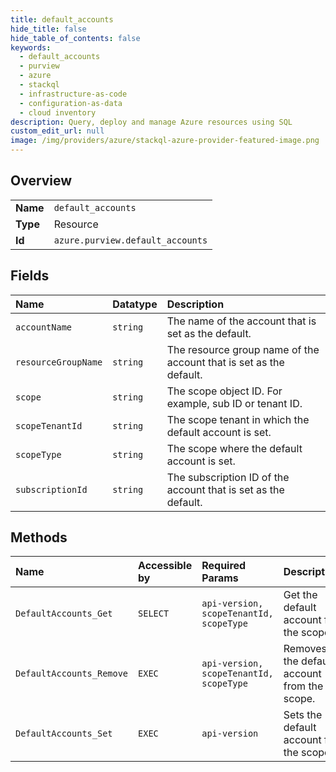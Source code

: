 ```yaml
---
title: default_accounts
hide_title: false
hide_table_of_contents: false
keywords:
  - default_accounts
  - purview
  - azure    
  - stackql
  - infrastructure-as-code
  - configuration-as-data
  - cloud inventory
description: Query, deploy and manage Azure resources using SQL
custom_edit_url: null
image: /img/providers/azure/stackql-azure-provider-featured-image.png
---
```

  
    

## Overview
<table><tbody>
<tr><td><b>Name</b></td><td><code>default_accounts</code></td></tr>
<tr><td><b>Type</b></td><td>Resource</td></tr>
<tr><td><b>Id</b></td><td><code>azure.purview.default_accounts</code></td></tr>
</tbody></table>

## Fields
| Name | Datatype | Description |
|:-----|:---------|:------------|
| `accountName` | `string` | The name of the account that is set as the default. |
| `resourceGroupName` | `string` | The resource group name of the account that is set as the default. |
| `scope` | `string` | The scope object ID. For example, sub ID or tenant ID. |
| `scopeTenantId` | `string` | The scope tenant in which the default account is set. |
| `scopeType` | `string` | The scope where the default account is set. |
| `subscriptionId` | `string` | The subscription ID of the account that is set as the default. |
## Methods
| Name | Accessible by | Required Params | Description |
|:-----|:--------------|:----------------|:------------|
| `DefaultAccounts_Get` | `SELECT` | `api-version, scopeTenantId, scopeType` | Get the default account for the scope. |
| `DefaultAccounts_Remove` | `EXEC` | `api-version, scopeTenantId, scopeType` | Removes the default account from the scope. |
| `DefaultAccounts_Set` | `EXEC` | `api-version` | Sets the default account for the scope. |
